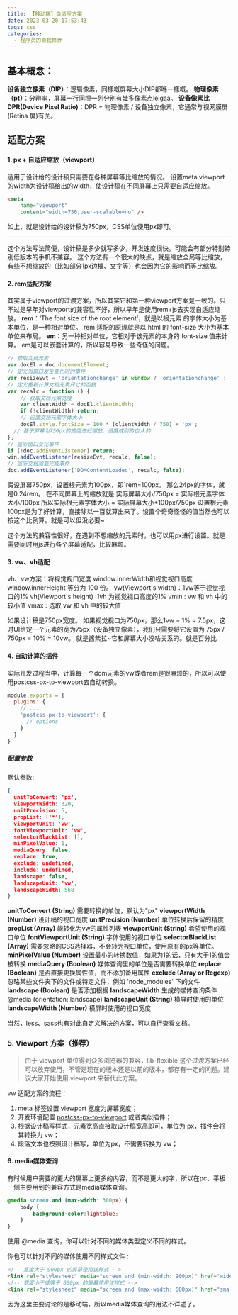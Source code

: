 ```yaml
---
title: 【移动端】自适应方案
date: 2023-03-20 17:53:43
tags: css
categories:
  - 程序员的自我修养
---
```

## 基本概念：
**设备独立像素（DIP）**：逻辑像素，同樣嘅屏幕大小DIP都喺一樣嘅。
**物理像素（pt）**：分辨率，屏幕一行同埋一列分别有幾多像素点leigaa。
**设备像素比DPR(Device Pixel Ratio)**：DPR = 物理像素 / 设备独立像素，它通常与视网膜屏(Retina 屏)有关。

## 适配方案
#### 1. px + 自适应缩放（viewport）
适用于设计给的设计稿只需要在各种屏幕等比缩放的情况。
设置meta viewport的width为设计稿给出的width，使设计稿在不同屏幕上只需要自适应缩放。
```html
<meta
	name="viewport"
	content="width=750,user-scalable=no" />
```
如上，就是设计给的设计稿为750px，CSS单位使用px即可。

<hr>

这个方法写法简便，设计稿是多少就写多少，开发速度很快。可能会有部分特别特别低版本的手机不兼容。
这个方法有一个很大的缺点，就是缩放全局等比缩放，有些不想缩放的（比如部分1px边框、文字等）也会因为它的影响而等比缩放。
#### 2. rem适配方案
其实属于viewport的过渡方案，所以其实它和第一种viewport方案是一致的。只不过是早年对viewport的兼容性不好，所以早年是使用rem+js去实现自适应缩放。
**rem**：‘The font size of the root element’，就是以根元素 的字体大小为基本单位，是一种相对单位。
rem 适配的原理就是以 html 的 font-size 大小为基本单位来布局。
**em**：另一种相对单位，它相对于该元素的本身的 font-size 值来计算。
em是可以嵌套计算的，所以容易导致一些奇怪的问题。
```js
// 获取文档元素
var docEl = doc.documentElement;
// 定义当窗口发生变化时的事件
var resizeEvt = 'orientationchange' in window ? 'orientationchange' : 'resize';
// 定义重新计算文档元素尺寸的函数
var recalc = function () {
    // 获取文档元素宽度
    var clientWidth = docEl.clientWidth;
    if (!clientWidth) return;
    // 设置文档元素字体大小
    docEl.style.fontSize = 100 * (clientWidth / 750) + 'px';
  // 基于屏幕为750px的宽度进行缩放，设置成别的也ok的
};
// 监听窗口变化事件
if (!doc.addEventListener) return;
win.addEventListener(resizeEvt, recalc, false);
// 监听文档加载完成事件
doc.addEventListener('DOMContentLoaded', recalc, false);
```
假设屏幕750px，设置根元素为100px，即1rem=100px。
那么24px的字体，就是0.24rem。
在不同屏幕上的缩放就是
实际屏幕大小/750px = 实际根元素字体大小/100px
所以实际根元素字体大小 = 实际屏幕大小*100px/750px
设置根元素100px是为了好计算，直接除以一百就算出来了。设置个奇奇怪怪的值当然也可以按这个比例算。就是可以但没必要~

这个方法的兼容性很好，在遇到不想缩放的元素时，也可以用px进行设置。就是需要同时用js进行各个屏幕适配，比较麻烦。
#### 3. vw、vh适配

vh、vw方案：将视觉视口宽度 window.innerWidth和视觉视口高度 window.innerHeight 等分为 100 份。
vw(Viewport's width)：1vw等于视觉视口的1%
vh(Viewport's height) :1vh 为视觉视口高度的1%
vmin : vw 和 vh 中的较小值
vmax : 选取 vw 和 vh 中的较大值

如果设计稿是750px宽度。
如果视觉视口为750px，那么1vw = 1% = 7.5px，这时UI给定一个元素的宽为75px（设备独立像素），我们只需要将它设置为 75px / 750px = 10% = 10vw。
就是酱紫拉~它和屏幕大小没啥关系的。就是百分比

#### 4. 自动计算的插件
实际开发过程当中，计算每一个dom元素的vw或者rem是很麻烦的，所以可以使用postcss-px-to-viewport去自动转换。
```js
module.exports = {
  plugins: {
    // ...
    'postcss-px-to-viewport': {
      // options
    }
  }
}
```
##### 配置参数
默认参数:
```json
{
  unitToConvert: 'px',
  viewportWidth: 320,
  unitPrecision: 5,
  propList: ['*'],
  viewportUnit: 'vw',
  fontViewportUnit: 'vw',
  selectorBlackList: [],
  minPixelValue: 1,
  mediaQuery: false,
  replace: true,
  exclude: undefined,
  include: undefined,
  landscape: false,
  landscapeUnit: 'vw',
  landscapeWidth: 568
}
```

**unitToConvert (String)** 需要转换的单位，默认为"px"
**viewportWidth (Number)** 设计稿的视口宽度
**unitPrecision (Number)** 单位转换后保留的精度
**propList (Array)** 能转化为vw的属性列表
**viewportUnit (String)** 希望使用的视口单位
**fontViewportUnit (String)** 字体使用的视口单位
**selectorBlackList (Array)** 需要忽略的CSS选择器，不会转为视口单位，使用原有的px等单位。
**minPixelValue (Number)** 设置最小的转换数值，如果为1的话，只有大于1的值会被转换
**mediaQuery (Boolean)** 媒体查询里的单位是否需要转换单位
**replace (Boolean)** 是否直接更换属性值，而不添加备用属性
**exclude (Array or Regexp)** 忽略某些文件夹下的文件或特定文件，例如 'node_modules' 下的文件
**landscape (Boolean)** 是否添加根据 **landscapeWidth** 生成的媒体查询条件 @media (orientation: landscape)
**landscapeUnit (String)** 横屏时使用的单位
**landscapeWidth (Number)** 横屏时使用的视口宽度

当然，less、sass也有对此自定义解决的方案，可以自行查看文档。
### 5. Viewport 方案（推荐）
> 由于 viewport 单位得到众多浏览器的兼容，lib-flexible 这个过渡方案已经可以放弃使用，不管是现在的版本还是以前的版本，都存有一定的问题。建议大家开始使用 viewport 来替代此方案。

vw 适配方案的流程：

1.  meta 标签设置 viewport 宽度为屏幕宽度；
2.  开发环境配置 [postcss-px-to-viewport](https://www.npmjs.com/package/postcss-px-to-viewport) 或者类似插件；
3.  根据设计稿写样式，元素宽高直接取设计稿宽高即可，单位为 px，插件会将其转换为 vw；
4.  段落文本也按照设计稿写，单位为px，不需要转换为 vw；
#### 6. media媒体查询
有时候用户需要的更大的屏幕上更多的内容，而不是更大的字，所以在pc、平板一侧主要用到的兼容方式是media媒体查询。
```css
@media screen and (max-width: 300px) {
    body {
        background-color:lightblue;
    }
}
```
使用 @media 查询，你可以针对不同的媒体类型定义不同的样式。

你也可以针对不同的媒体使用不同样式文件 :
```html
<!-- 宽度大于 900px 的屏幕使用该样式 -->
<link rel="stylesheet" media="screen and (min-width: 900px)" href="widescreen.css">
<!-- 宽度小于或等于 600px 的屏幕使用该样式 -->
<link rel="stylesheet" media="screen and (max-width: 600px)" href="smallscreen.css">
```
因为这里主要讨论的是移动端，所以media媒体查询的用法不详述了。